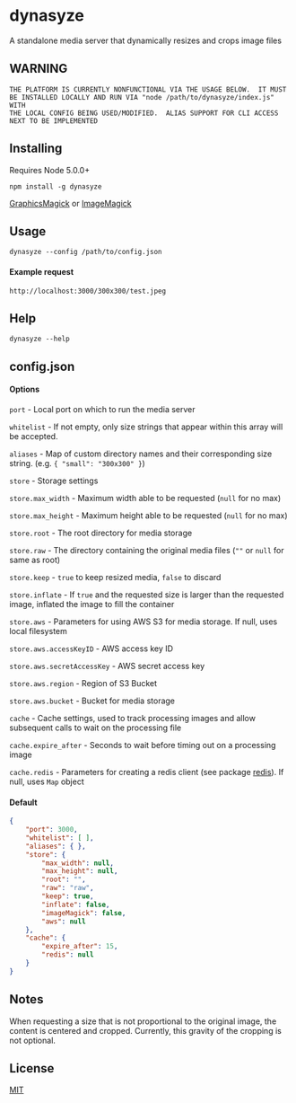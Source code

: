 # **dynasyze**
A standalone media server that dynamically resizes and crops image files

## WARNING

    THE PLATFORM IS CURRENTLY NONFUNCTIONAL VIA THE USAGE BELOW.  IT MUST BE INSTALLED LOCALLY AND RUN VIA "node /path/to/dynasyze/index.js" WITH
    THE LOCAL CONFIG BEING USED/MODIFIED.  ALIAS SUPPORT FOR CLI ACCESS NEXT TO BE IMPLEMENTED

## Installing

Requires Node 5.0.0+

    npm install -g dynasyze
    
[GraphicsMagick](http://www.graphicsmagick.org/README.html) or [ImageMagick](http://www.imagemagick.org/script/binary-releases.php)
    
## Usage

    dynasyze --config /path/to/config.json
    
#### Example request

    http://localhost:3000/300x300/test.jpeg
    
## Help
    
    dynasyze --help

## config.json

#### Options

`port` - Local port on which to run the media server

`whitelist` - If not empty, only size strings that appear within this array will be accepted.

`aliases` - Map of custom directory names and their corresponding size string. (e.g. `{ "small": "300x300" }`)

`store` - Storage settings

`store.max_width` - Maximum width able to be requested (`null` for no max)

`store.max_height` - Maximum height able to be requested (`null` for no max)

`store.root` - The root directory for media storage

`store.raw` - The directory containing the original media files (`""` or `null` for same as root)

`store.keep` - `true` to keep resized media, `false` to discard

`store.inflate` - If `true` and the requested size is larger than the requested image, inflated the image to fill the container

`store.aws` - Parameters for using AWS S3 for media storage.  If null, uses local filesystem

`store.aws.accessKeyID` - AWS access key ID

`store.aws.secretAccessKey` - AWS secret access key

`store.aws.region` - Region of S3 Bucket

`store.aws.bucket` - Bucket for media storage

`cache` - Cache settings, used to track processing images and allow subsequent calls to wait on the processing file

`cache.expire_after` - Seconds to wait before timing out on a processing image

`cache.redis` - Parameters for creating a redis client (see package [redis](https://www.npmjs.com/package/redis#rediscreateclient)).  If null, uses `Map` object

#### Default
```json
{
    "port": 3000,
    "whitelist": [ ],
    "aliases": { },
    "store": {
        "max_width": null,
        "max_height": null,
        "root": "",
        "raw": "raw",
        "keep": true,
        "inflate": false,
        "imageMagick": false,
        "aws": null
    },
    "cache": {
        "expire_after": 15,
        "redis": null
    }
}
```

## Notes

When requesting a size that is not proportional to the original image, the content is centered and cropped.  Currently, this gravity of the cropping is not optional.

## License

[MIT](https://raw.githubusercontent.com/miketerpak/needs-params/master/LICENSE)